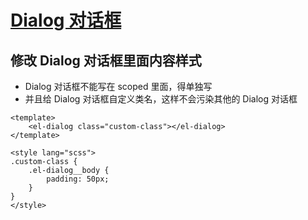 # [Dialog 对话框](https://element-plus.gitee.io/zh-CN/component/dialog.html)

## 修改 Dialog 对话框里面内容样式
- Dialog 对话框不能写在 scoped 里面，得单独写
- 并且给 Dialog 对话框自定义类名，这样不会污染其他的 Dialog 对话框
``` vue
<template>
	<el-dialog class="custom-class"></el-dialog>
</template>

<style lang="scss">
.custom-class {
	.el-dialog__body {
		padding: 50px;
	}
}
</style>
```